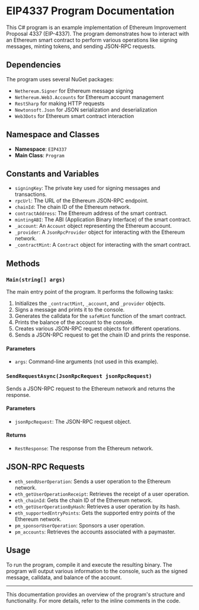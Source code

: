 # EIP4337 Program Documentation

This C# program is an example implementation of Ethereum Improvement Proposal 4337 (EIP-4337). The program demonstrates how to interact with an Ethereum smart contract to perform various operations like signing messages, minting tokens, and sending JSON-RPC requests.

## Dependencies

The program uses several NuGet packages:

- `Nethereum.Signer` for Ethereum message signing
- `Nethereum.Web3.Accounts` for Ethereum account management
- `RestSharp` for making HTTP requests
- `Newtonsoft.Json` for JSON serialization and deserialization
- `Web3Dots` for Ethereum smart contract interaction

## Namespace and Classes

- **Namespace**: `EIP4337`
- **Main Class**: `Program`

## Constants and Variables

- `signingKey`: The private key used for signing messages and transactions.
- `rpcUrl`: The URL of the Ethereum JSON-RPC endpoint.
- `chainId`: The chain ID of the Ethereum network.
- `contractAddress`: The Ethereum address of the smart contract.
- `mintingABI`: The ABI (Application Binary Interface) of the smart contract.
- `_account`: An `Account` object representing the Ethereum account.
- `_provider`: A `JsonRpcProvider` object for interacting with the Ethereum network.
- `_contractMint`: A `Contract` object for interacting with the smart contract.

## Methods

### `Main(string[] args)`

The main entry point of the program. It performs the following tasks:

1. Initializes the `_contractMint`, `_account`, and `_provider` objects.
2. Signs a message and prints it to the console.
3. Generates the calldata for the `safeMint` function of the smart contract.
4. Prints the balance of the account to the console.
5. Creates various JSON-RPC request objects for different operations.
6. Sends a JSON-RPC request to get the chain ID and prints the response.

#### Parameters

- `args`: Command-line arguments (not used in this example).

### `SendRequestAsync(JsonRpcRequest jsonRpcRequest)`

Sends a JSON-RPC request to the Ethereum network and returns the response.

#### Parameters

- `jsonRpcRequest`: The JSON-RPC request object.

#### Returns

- `RestResponse`: The response from the Ethereum network.

## JSON-RPC Requests

- `eth_sendUserOperation`: Sends a user operation to the Ethereum network.
- `eth_getUserOperationReceipt`: Retrieves the receipt of a user operation.
- `eth_chainId`: Gets the chain ID of the Ethereum network.
- `eth_getUserOperationByHash`: Retrieves a user operation by its hash.
- `eth_supportedEntryPoints`: Gets the supported entry points of the Ethereum network.
- `pm_sponsorUserOperation`: Sponsors a user operation.
- `pm_accounts`: Retrieves the accounts associated with a paymaster.

## Usage

To run the program, compile it and execute the resulting binary. The program will output various information to the console, such as the signed message, calldata, and balance of the account.

---

This documentation provides an overview of the program's structure and functionality. For more details, refer to the inline comments in the code.
